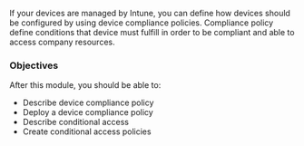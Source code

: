 If your devices are managed by Intune, you can define how devices should be configured by using device compliance policies. Compliance policy define conditions that device must fulfill in order to be compliant and able to access company resources.

### Objectives

After this module, you should be able to:

 -  Describe device compliance policy
 -  Deploy a device compliance policy
 -  Describe conditional access
 -  Create conditional access policies
